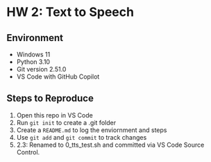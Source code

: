 # HW 2: Text to Speech

## Environment
- Windows 11
- Python 3.10
- Git version 2.51.0
- VS Code with GitHub Copilot

## Steps to Reproduce
1. Open this repo in VS Code
2. Run `git init` to create a .git folder
3. Create a `README.md` to log the enviornment and steps
4. Use `git add` and `git commit` to track changes
5. 2.3: Renamed to 0_tts_test.sh and committed via VS Code Source Control.